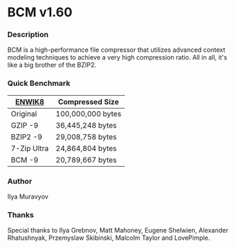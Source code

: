 # BCM v1.60

### Description
BCM is a high-performance file compressor that utilizes advanced context modeling techniques to achieve a very high compression ratio. All in all, it's like a big brother of the BZIP2.

### Quick Benchmark
[ENWIK8][1] | Compressed Size   |
------------|-------------------|
Original    | 100,000,000 bytes |   
GZIP -9     | 36,445,248 bytes  |
BZIP2 -9    | 29,008,758 bytes  |
7-Zip Ultra | 24,864,804 bytes  |
BCM -9      | 20,789,667 bytes  |

[1]:http://mattmahoney.net/dc/text.html

### Author
Ilya Muravyov

### Thanks
Special thanks to Ilya Grebnov, Matt Mahoney, Eugene Shelwien, Alexander Rhatushnyak, Przemyslaw Skibinski, Malcolm Taylor and LovePimple.
